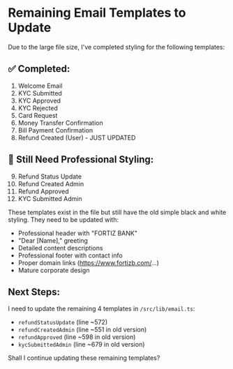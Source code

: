 # Remaining Email Templates to Update

Due to the large file size, I've completed styling for the following templates:

## ✅ Completed:

1. Welcome Email
2. KYC Submitted
3. KYC Approved
4. KYC Rejected
5. Card Request
6. Money Transfer Confirmation
7. Bill Payment Confirmation
8. Refund Created (User) - JUST UPDATED

## 🔄 Still Need Professional Styling:

9. Refund Status Update
10. Refund Created Admin
11. Refund Approved
12. KYC Submitted Admin

These templates exist in the file but still have the old simple black and white styling. They need to be updated with:

- Professional header with "FORTIZ BANK"
- "Dear [Name]," greeting
- Detailed content descriptions
- Professional footer with contact info
- Proper domain links (https://www.fortizb.com/...)
- Mature corporate design

## Next Steps:

I need to update the remaining 4 templates in `/src/lib/email.ts`:

- `refundStatusUpdate` (line ~572)
- `refundCreatedAdmin` (line ~551 in old version)
- `refundApproved` (line ~598 in old version)
- `kycSubmittedAdmin` (line ~679 in old version)

Shall I continue updating these remaining templates?
